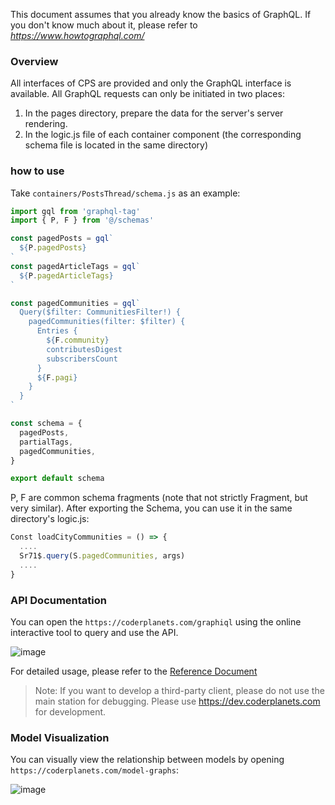 This document assumes that you already know the basics of GraphQL. If you don't know much about it, please refer to _https://www.howtographql.com/_

### Overview

All interfaces of CPS are provided and only the GraphQL interface is available. All GraphQL requests can only be initiated in two places:

1. In the pages directory, prepare the data for the server's server rendering.
2. In the logic.js file of each container component (the corresponding schema file is located in the same directory)

### how to use

Take `containers/PostsThread/schema.js` as an example:

```js
import gql from 'graphql-tag'
import { P, F } from '@/schemas'

const pagedPosts = gql`
  ${P.pagedPosts}
`
const pagedArticleTags = gql`
  ${P.pagedArticleTags}
`

const pagedCommunities = gql`
  Query($filter: CommunitiesFilter!) {
    pagedCommunities(filter: $filter) {
      Entries {
        ${F.community}
        contributesDigest
        subscribersCount
      }
      ${F.pagi}
    }
  }
`

const schema = {
  pagedPosts,
  partialTags,
  pagedCommunities,
}

export default schema
```

P, F are common schema fragments (note that not strictly Fragment, but very similar). After exporting the Schema, you can use it in the same directory's logic.js:

```js
Const loadCityCommunities = () => {
  ....
  Sr71$.query(S.pagedCommunities, args)
  ....
}
```

### API Documentation

You can open the `https://coderplanets.com/graphiql` using the online interactive tool to query and use the API.

![image](https://user-images.githubusercontent.com/6184465/51720977-ae199a80-208a-11e9-9e9e-2617f53a8616.png)

For detailed usage, please refer to the [Reference Document](https://github.com/prisma/graphql-playground)

> Note: If you want to develop a third-party client, please do not use the main station for debugging. Please use https://dev.coderplanets.com for development.

### Model Visualization

You can visually view the relationship between models by opening `https://coderplanets.com/model-graphs`:

![image](https://user-images.githubusercontent.com/6184465/51719807-df439c00-2085-11e9-99d8-b1848fbb77b6.png)
